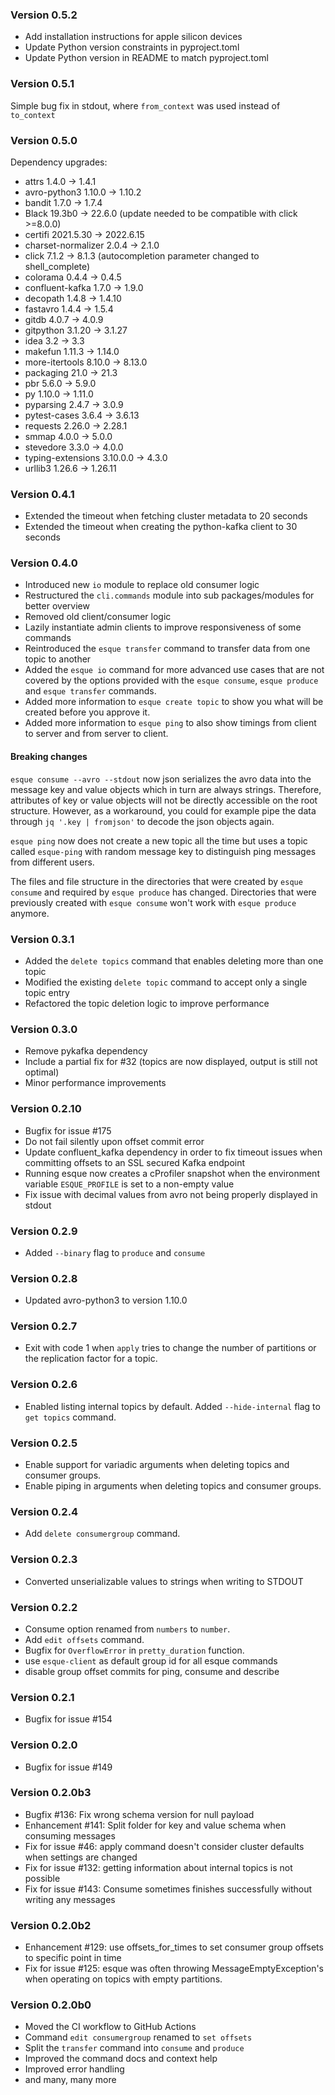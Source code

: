 ### Version 0.5.2

* Add installation instructions for apple silicon devices
* Update Python version constraints in pyproject.toml
* Update Python version in README to match pyproject.toml

### Version 0.5.1

Simple bug fix in stdout, where `from_context` was used instead of `to_context`

### Version 0.5.0
Dependency upgrades:
* attrs 1.4.0 -> 1.4.1
* avro-python3 1.10.0 -> 1.10.2
* bandit 1.7.0 -> 1.7.4
* Black 19.3b0 -> 22.6.0 (update needed to be compatible with click >=8.0.0)
* certifi 2021.5.30 -> 2022.6.15
* charset-normalizer 2.0.4 -> 2.1.0
* click 7.1.2 -> 8.1.3 (autocompletion parameter changed to shell_complete)
* colorama 0.4.4 -> 0.4.5
* confluent-kafka 1.7.0 -> 1.9.0
* decopath 1.4.8 -> 1.4.10
* fastavro 1.4.4 -> 1.5.4
* gitdb 4.0.7 -> 4.0.9
* gitpython 3.1.20 -> 3.1.27
* idea 3.2 -> 3.3
* makefun 1.11.3 -> 1.14.0
* more-itertools 8.10.0 -> 8.13.0
* packaging 21.0 -> 21.3
* pbr 5.6.0 -> 5.9.0
* py 1.10.0 -> 1.11.0
* pyparsing 2.4.7 -> 3.0.9
* pytest-cases 3.6.4 -> 3.6.13
* requests 2.26.0 -> 2.28.1
* smmap 4.0.0 -> 5.0.0
* stevedore 3.3.0 -> 4.0.0
* typing-extensions 3.10.0.0 -> 4.3.0
* urllib3 1.26.6 -> 1.26.11

### Version 0.4.1
* Extended the timeout when fetching cluster metadata to 20 seconds
* Extended the timeout when creating the python-kafka client to 30 seconds

### Version 0.4.0
* Introduced new `io` module to replace old consumer logic
* Restructured the `cli.commands` module into sub packages/modules for better overview
* Removed old client/consumer logic
* Lazily instantiate admin clients to improve responsiveness of some commands
* Reintroduced the `esque transfer` command to transfer data from one topic to another
* Added the `esque io` command for more advanced use cases that are not covered by the options provided with the 
  `esque consume`, `esque produce` and `esque transfer` commands.
* Added more information to `esque create topic` to show you what will be created before you approve it.
* Added more information to `esque ping` to also show timings from client to server and from server to client.

#### Breaking changes
`esque consume --avro --stdout` now json serializes the avro data into the message key and value objects which in turn 
are always strings. Therefore, attributes of key or value objects will not be directly accessible on the root structure.
However, as a workaround, you could for example pipe the data through `jq '.key | fromjson'` to decode the json objects 
again.

`esque ping` now does not create a new topic all the time but uses a topic called `esque-ping` with random message 
key to distinguish ping messages from different users.

The files and file structure in the directories that were created by `esque consume` and required by `esque produce` 
has changed. Directories that were previously created with `esque consume` won't work with `esque produce` anymore.

### Version 0.3.1
* Added the `delete topics` command that enables deleting more than one topic
* Modified the existing `delete topic` command to accept only a single topic entry
* Refactored the topic deletion logic to improve performance

### Version 0.3.0
* Remove pykafka dependency
* Include a partial fix for #32 (topics are now displayed, output is still not optimal)
* Minor performance improvements

### Version 0.2.10
* Bugfix for issue #175
* Do not fail silently upon offset commit error
* Update confluent_kafka dependency in order to fix timeout issues when committing offsets to an SSL secured Kafka 
  endpoint
* Running esque now creates a cProfiler snapshot when the environment variable `ESQUE_PROFILE` is set to a non-empty 
  value
* Fix issue with decimal values from avro not being properly displayed in stdout

### Version 0.2.9
* Added `--binary` flag to `produce` and `consume`

### Version 0.2.8
* Updated avro-python3 to version 1.10.0

### Version 0.2.7
* Exit with code 1 when `apply` tries to change the number of partitions or the replication factor for a topic.

### Version 0.2.6
* Enabled listing internal topics by default. Added `--hide-internal` flag to `get topics` command.

### Version 0.2.5
* Enable support for variadic arguments when deleting topics and consumer groups.
* Enable piping in arguments when deleting topics and consumer groups.

### Version 0.2.4
* Add `delete consumergroup` command.

### Version 0.2.3
* Converted unserializable values to strings when writing to STDOUT

### Version 0.2.2
* Consume option renamed from `numbers` to `number`.
* Add `edit offsets` command.
* Bugfix for `OverflowError` in `pretty_duration` function.
* use `esque-client` as default group id for all esque commands
* disable group offset commits for ping, consume and describe

### Version 0.2.1
* Bugfix for issue #154

### Version 0.2.0
* Bugfix for issue #149

### Version 0.2.0b3
* Bugfix #136: Fix wrong schema version for null payload
* Enhancement #141: Split folder for key and value schema when consuming messages
* Fix for issue #46: apply command doesn't consider cluster defaults when settings are changed
* Fix for issue #132: getting information about internal topics is not possible
* Fix for issue #143: Consume sometimes finishes successfully without writing any messages

### Version 0.2.0b2
* Enhancement #129: use offsets_for_times to set consumer group offsets
 to specific point in time
* Fix for issue #125: esque was often throwing MessageEmptyException's when operating on topics with empty partitions.

### Version 0.2.0b0
* Moved the CI workflow to GitHub Actions
* Command `edit consumergroup` renamed to `set offsets`
* Split the `transfer` command into `consume` and `produce`
* Improved the command docs and context help
* Improved error handling
* and many, many more
